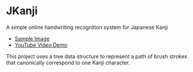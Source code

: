 # JKanji
A simple online handwriting recognition system for Japanese Kanji

 - [Sample Image](http://www1.chapman.edu/~bermu103/images/jkanji.png)
 - [YouTube Video Demo](https://www.youtube.com/watch?v=1EU5TudbJiE)

This project uses a tree data structure to represent a path of 
brush strokes that canonically correspond to one Kanji character.

